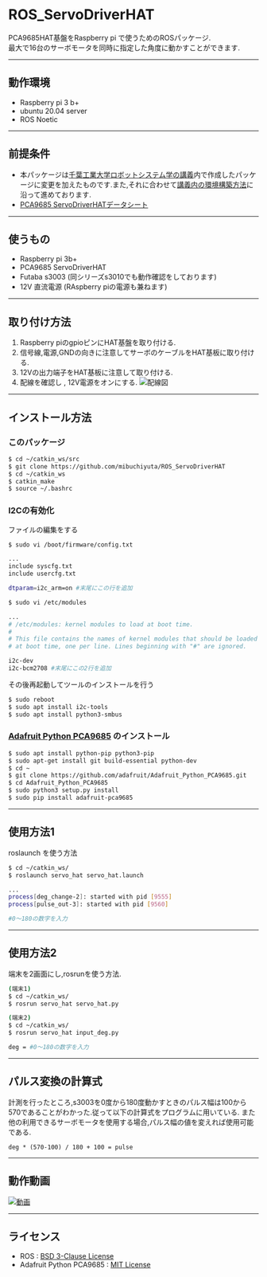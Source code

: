# ROS_ServoDriverHAT

PCA9685HAT基盤をRaspberry pi で使うためのROSパッケージ.  
最大で16台のサーボモータを同時に指定した角度に動かすことができます.

---

## 動作環境
- Raspberry pi 3 b+
- ubuntu 20.04 server
- ROS Noetic

---

## 前提条件
- 本パッケージは[千葉工業大学ロボットシステム学の講義](https://github.com/ryuichiueda/robosys2020/blob/master/md/ros.md)内で作成したパッケージに変更を加えたものです.また,それに合わせて[講義内の環境構築方法](https://github.com/ryuichiueda/ros_setup_scripts_Ubuntu20.04_server)に沿って進めております.
- [PCA9685 ServoDriverHATデータシート](https://www.waveshare.com/wiki/Servo_Driver_HAT)

---

## 使うもの
- Raspberry pi 3b+
- PCA9685 ServoDriverHAT
- Futaba s3003 (同シリーズs3010でも動作確認をしております)
- 12V 直流電源 (RAspberry piの電源も兼ねます)

---

## 取り付け方法
1. Raspberry piのgpioピンにHAT基盤を取り付ける.
2. 信号線,電源,GNDの向きに注意してサーボのケーブルをHAT基板に取り付ける.
3. 12Vの出力端子をHAT基板に注意して取り付ける.
4. 配線を確認し , 12V電源をオンにする.
![配線図](https://user-images.githubusercontent.com/53966307/104864030-2b76fd80-597b-11eb-9f30-befaafae9031.PNG)

---

## インストール方法
### このパッケージ
```bash
$ cd ~/catkin_ws/src
$ git clone https://github.com/mibuchiyuta/ROS_ServoDriverHAT
$ cd ~/catkin_ws
$ catkin_make
$ source ~/.bashrc
```
### I2Cの有効化
ファイルの編集をする
```bash
$ sudo vi /boot/firmware/config.txt

...
include syscfg.txt
include usercfg.txt

dtparam=i2c_arm=on #末尾にこの行を追加
```
```bash
$ sudo vi /etc/modules

...
# /etc/modules: kernel modules to load at boot time.
#
# This file contains the names of kernel modules that should be loaded
# at boot time, one per line. Lines beginning with "#" are ignored.

i2c-dev
i2c-bcm2708 #末尾にこの2行を追加
```
その後再起動してツールのインストールを行う
```bash
$ sudo reboot
$ sudo apt install i2c-tools
$ sudo apt install python3-smbus
```

### [Adafruit Python PCA9685](https://github.com/adafruit/Adafruit_Python_PCA9685) のインストール
```bash
$ sudo apt install python-pip python3-pip
$ sudo apt-get install git build-essential python-dev
$ cd ~
$ git clone https://github.com/adafruit/Adafruit_Python_PCA9685.git
$ cd Adafruit_Python_PCA9685
$ sudo python3 setup.py install
$ sudo pip install adafruit-pca9685
```

---

## 使用方法1
roslaunch を使う方法
```bash
$ cd ~/catkin_ws/
$ roslaunch servo_hat servo_hat.launch

...
process[deg_change-2]: started with pid [9555]
process[pulse_out-3]: started with pid [9560]

#0〜180の数字を入力
```

---

## 使用方法2
端末を2画面にし,rosrunを使う方法.
```bash 
(端末1)
$ cd ~/catkin_ws/
$ rosrun servo_hat servo_hat.py 
```
```bash 
(端末2)
$ cd ~/catkin_ws/
$ rosrun servo_hat input_deg.py

deg = #0〜180の数字を入力
```

---

## パルス変換の計算式
計測を行ったところ,s3003を0度から180度動かすときのパルス幅は100から570であることがわかった.従って以下の計算式をプログラムに用いている.
また他の利用できるサーボモータを使用する場合,パルス幅の値を変えれば使用可能である.
```
deg * (570-100) / 180 + 100 = pulse
```

---

## 動作動画
[![動画](https://user-images.githubusercontent.com/53966307/104864086-5c573280-597b-11eb-9c5f-06ec9a1f227c.jpg)](https://youtu.be/FvdAG-TJGng)

---

## ライセンス
- ROS : [BSD 3-Clause License](https://github.com/MibuchiYuta/ROS_ServoDriverHAT/blob/master/LICENSE)
- Adafruit Python PCA9685 : [MIT License](https://github.com/adafruit/Adafruit_Python_PCA9685/blob/master/LICENSE)
